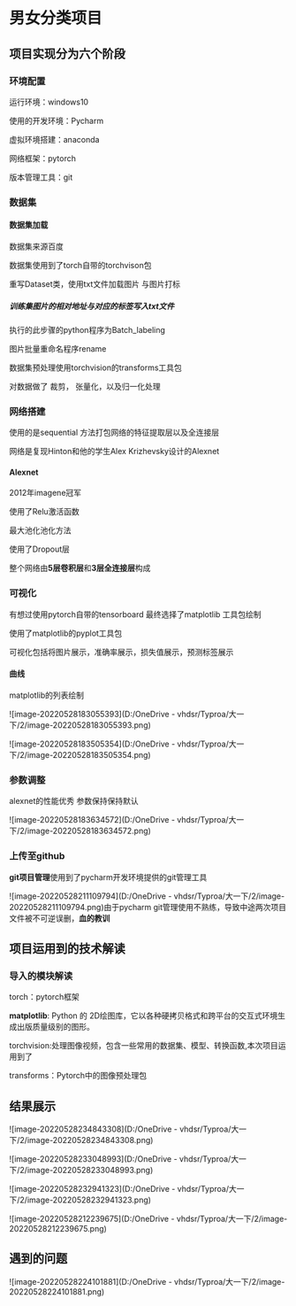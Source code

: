 # 男女分类项目

## 项目实现分为六个阶段

### 环境配置

运行环境：windows10

使用的开发环境：Pycharm

虚拟环境搭建：anaconda

网络框架：pytorch

版本管理工具：git

### 数据集

#### 数据集加载

数据集来源百度

数据集使用到了torch自带的torchvison包

重写Dataset类，使用txt文件加载图片 与图片打标

##### 训练集图片的相对地址与对应的标签写入txt文件

执行的此步骤的python程序为Batch_labeling

图片批量重命名程序rename

数据集预处理使用torchvision的transforms工具包

对数据做了 裁剪， 张量化，以及归一化处理

### 网络搭建

使用的是sequential 方法打包网络的特征提取层以及全连接层

网络是复现Hinton和他的学生Alex Krizhevsky设计的Alexnet

#### Alexnet

2012年imagene冠军

使用了Relu激活函数

最大池化池化方法

使用了Dropout层

整个网络由**5层卷积层**和**3层全连接层**构成



### 可视化

有想过使用pytorch自带的tensorboard 最终选择了matplotlib 工具包绘制

使用了matplotlib的pyplot工具包

可视化包括将图片展示，准确率展示，损失值展示，预测标签展示

#### 曲线

matplotlib的列表绘制

![image-20220528183055393](D:/OneDrive - vhdsr/Typroa/大一下/2/image-20220528183055393.png)

![image-20220528183505354](D:/OneDrive - vhdsr/Typroa/大一下/2/image-20220528183505354.png)



### 参数调整

alexnet的性能优秀 参数保持保持默认

![image-20220528183634572](D:/OneDrive - vhdsr/Typroa/大一下/2/image-20220528183634572.png)

### 上传至github

**git项目管理**使用到了pycharm开发环境提供的git管理工具

![image-20220528211109794](D:/OneDrive - vhdsr/Typroa/大一下/2/image-20220528211109794.png)由于pycharm git管理使用不熟练，导致中途两次项目文件被不可逆误删，**血的教训**



## 项目运用到的技术解读

### 导入的模块解读

torch：pytorch框架

**matplotlib**: Python 的 2D绘图库，它以各种硬拷贝格式和跨平台的交互式环境生成出版质量级别的图形。

torchvision:处理图像视频，包含一些常用的数据集、模型、转换函数,本次项目运用到了

transforms：Pytorch中的图像预处理包



## 结果展示

![image-20220528234843308](D:/OneDrive - vhdsr/Typroa/大一下/2/image-20220528234843308.png)

![image-20220528233048993](D:/OneDrive - vhdsr/Typroa/大一下/2/image-20220528233048993.png)

![image-20220528232941323](D:/OneDrive - vhdsr/Typroa/大一下/2/image-20220528232941323.png)

![image-20220528212239675](D:/OneDrive - vhdsr/Typroa/大一下/2/image-20220528212239675.png)







## 遇到的问题

![image-20220528224101881](D:/OneDrive - vhdsr/Typroa/大一下/2/image-20220528224101881.png)

